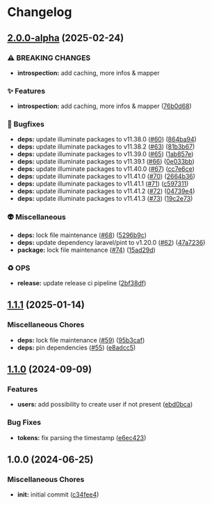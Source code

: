 # Changelog

## [2.0.0-alpha](https://github.com/xcoorp/laravel-passport-control/compare/v1.1.1...v2.0.0-alpha) (2025-02-24)


### ⚠ BREAKING CHANGES

* **introspection:** add caching, more infos & mapper

### ✨ Features

* **introspection:** add caching, more infos & mapper ([76b0d68](https://github.com/xcoorp/laravel-passport-control/commit/76b0d68ce8c4c5af3df4752e6220bf2cd7c41ea4))


### 🐛 Bugfixes

* **deps:** update illuminate packages to v11.38.0 ([#60](https://github.com/xcoorp/laravel-passport-control/issues/60)) ([864ba94](https://github.com/xcoorp/laravel-passport-control/commit/864ba949df7f7c8b69be97343995e0b273942c96))
* **deps:** update illuminate packages to v11.38.2 ([#63](https://github.com/xcoorp/laravel-passport-control/issues/63)) ([81b3b67](https://github.com/xcoorp/laravel-passport-control/commit/81b3b6719b8a7ac52ca353ff260ae87c28970bd0))
* **deps:** update illuminate packages to v11.39.0 ([#65](https://github.com/xcoorp/laravel-passport-control/issues/65)) ([1ab857e](https://github.com/xcoorp/laravel-passport-control/commit/1ab857e53a16d642001873762430c73199183860))
* **deps:** update illuminate packages to v11.39.1 ([#66](https://github.com/xcoorp/laravel-passport-control/issues/66)) ([0e033bb](https://github.com/xcoorp/laravel-passport-control/commit/0e033bb4b4e7ec8d197358d9207432b828958953))
* **deps:** update illuminate packages to v11.40.0 ([#67](https://github.com/xcoorp/laravel-passport-control/issues/67)) ([cc7e6ce](https://github.com/xcoorp/laravel-passport-control/commit/cc7e6ce30ebc0b9dda1aec507070c6ec7644a333))
* **deps:** update illuminate packages to v11.41.0 ([#70](https://github.com/xcoorp/laravel-passport-control/issues/70)) ([2664b36](https://github.com/xcoorp/laravel-passport-control/commit/2664b36f122b8f57a43813eea3891409cff2f44d))
* **deps:** update illuminate packages to v11.41.1 ([#71](https://github.com/xcoorp/laravel-passport-control/issues/71)) ([c597311](https://github.com/xcoorp/laravel-passport-control/commit/c5973116c5197c599d732133384dd24506073be8))
* **deps:** update illuminate packages to v11.41.2 ([#72](https://github.com/xcoorp/laravel-passport-control/issues/72)) ([04739e4](https://github.com/xcoorp/laravel-passport-control/commit/04739e4a8d21aefe3ad9ed27c69165dcf4ca739d))
* **deps:** update illuminate packages to v11.41.3 ([#73](https://github.com/xcoorp/laravel-passport-control/issues/73)) ([19c2e73](https://github.com/xcoorp/laravel-passport-control/commit/19c2e737cdc39e73fa6e4684443d8602d9578b18))


### 👽 Miscellaneous

* **deps:** lock file maintenance ([#68](https://github.com/xcoorp/laravel-passport-control/issues/68)) ([5296b9c](https://github.com/xcoorp/laravel-passport-control/commit/5296b9c90b75d2f43259cf7e9c599cac7fff85b5))
* **deps:** update dependency laravel/pint to v1.20.0 ([#62](https://github.com/xcoorp/laravel-passport-control/issues/62)) ([47a7236](https://github.com/xcoorp/laravel-passport-control/commit/47a72365a747a12c628802be4f87d44d2c9fb053))
* **package:** lock file maintenance ([#74](https://github.com/xcoorp/laravel-passport-control/issues/74)) ([15ad29d](https://github.com/xcoorp/laravel-passport-control/commit/15ad29d486f65ad5e5aba5ae7d96aefce21d7d7d))


### ♻️ OPS

* **release:** update release ci pipeline ([2bf38df](https://github.com/xcoorp/laravel-passport-control/commit/2bf38df993dc74569695720a3bc1e471d8656c38))

## [1.1.1](https://github.com/xcoorp/laravel-passport-control/compare/v1.1.0...v1.1.1) (2025-01-14)


### Miscellaneous Chores

* **deps:** lock file maintenance ([#59](https://github.com/xcoorp/laravel-passport-control/issues/59)) ([95b3caf](https://github.com/xcoorp/laravel-passport-control/commit/95b3caf5926e526ac46b67da89d6f55773cc302b))
* **deps:** pin dependencies ([#55](https://github.com/xcoorp/laravel-passport-control/issues/55)) ([e8adcc5](https://github.com/xcoorp/laravel-passport-control/commit/e8adcc5469dd6b93b67d139c754f903efaeb98b9))

## [1.1.0](https://github.com/xcoorp/laravel-passport-control/compare/v1.0.0...v1.1.0) (2024-09-09)


### Features

* **users:** add possibility to create user if not present ([ebd0bca](https://github.com/xcoorp/laravel-passport-control/commit/ebd0bca6ec6b7e0c2e314a47882361ab7da78a2e))


### Bug Fixes

* **tokens:** fix parsing the timestamp ([e6ec423](https://github.com/xcoorp/laravel-passport-control/commit/e6ec423b9522b8e826c4c0c796fafb9804baf527))

## 1.0.0 (2024-06-25)


### Miscellaneous Chores

* **init:** initial commit ([c34fee4](https://github.com/xcoorp/laravel-passport-control/commit/c34fee47812c98338d38070c749f518c9748d40a))
